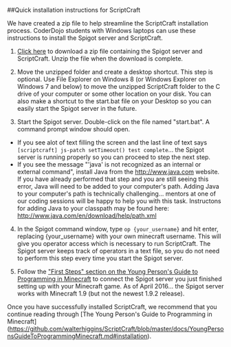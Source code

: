 ##Quick installation instructions for ScriptCraft

We have created a zip file to help streamline the ScriptCraft installation process.  CoderDojo students with Windows laptops can use these instructions to install the Spigot server and ScriptCraft.

1.  [Click here](https://dl.dropboxusercontent.com/u/9362458/CoderDojoMcDonough/SpigotServer.zip) to download a zip file containing the Spigot server and ScriptCraft.  Unzip the file when the download is complete.

2.  Move the unzipped folder and create a desktop shortcut.  This step is optional.  Use File Explorer on Windows 8 (or Windows Explorer on Windows 7 and below) to move the unzipped ScriptCraft folder to the C drive of your computer or some other location on your disk.  You can also make a shortcut to the start.bat file on your Desktop so you can easily start the Spigot server in the future.

3.  Start the Spigot server.  Double-click on the file named "start.bat".  A command prompt window should open.  
  * If you see alot of text filling the screen and the last line of text says `[scriptcraft] js-patch setTimeout() test complete`... the Spigot server is running properly so you can proceed to step the next step.
  * If you see the message "'java' is not recognized as an internal or external command", install Java from the http://www.java.com website.  If you have already performed that step and you are still seeing this error, Java will need to be added to your computer's path.  Adding Java to your computer's path is technically challenging... mentors at one of our coding sessions will be happy to help you with this task.  Instructons for adding Java to your classpath may be found here: http://www.java.com/en/download/help/path.xml

4.  In the Spigot command window, type `op {your_username}` and hit enter, replacing {your_username} with your own minecraft username.  This will give you operator access which is necessary to run ScriptCraft.  The Spigot server keeps track of operators in a text file, so you do not need to perform this step every time you start the Spigot server.

5.  Follow the ["First Steps" section on the Young Person's Guide to Programming in Minecraft](https://github.com/walterhiggins/ScriptCraft/blob/master/docs/YoungPersonsGuideToProgrammingMinecraft.md#first-steps) to connect the Spigot server you just finished setting up with your Minecraft game.  As of April 2016... the Spigot server works with Minecraft 1.9 (but not the newest 1.9.2 release).



Once you have successfully installed ScriptCraft, we recommend that you continue reading through [The Young Person's Guide to Programming in Minecraft]
(https://github.com/walterhiggins/ScriptCraft/blob/master/docs/YoungPersonsGuideToProgrammingMinecraft.md#installation).



